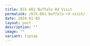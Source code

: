 ```yaml
---
title: Blk 661 Buffalo Rd Visit
permalink: /blk-661-buffalo-rd-visit/
date: 2024-01-03
layout: post
description: ""
image: ""
variant: tiptap
---
```

